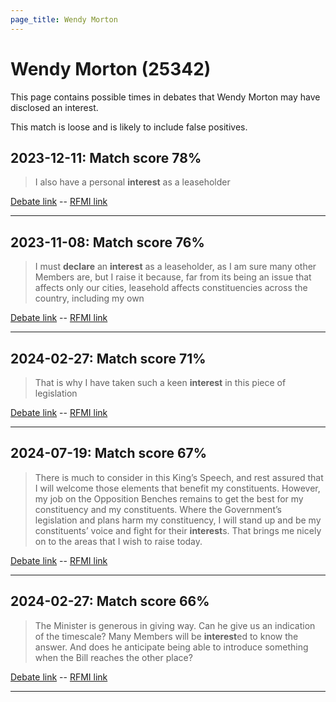 ```yaml
---
page_title: Wendy Morton
---
```


# Wendy Morton  (25342)

This page contains possible times in debates that Wendy Morton may have disclosed an interest.

This match is loose and is likely to include false positives. 



## 2023-12-11: Match score 78%

>I also have a personal **interest** as a leaseholder

[Debate link](https://www.theyworkforyou.com/debates/?id=2023-12-11c.690.0)  --  [RFMI link](https://www.theyworkforyou.com/mp/25342/register)


---



## 2023-11-08: Match score 76%

>I must **declare** an **interest** as a leaseholder, as I am sure many other Members are, but I raise it because, far from its being an issue that affects only our cities, leasehold affects constituencies across the country, including my own

[Debate link](https://www.theyworkforyou.com/debates/?id=2023-11-08d.182.2)  --  [RFMI link](https://www.theyworkforyou.com/mp/25342/register)


---



## 2024-02-27: Match score 71%

>That is why I have taken such a keen **interest** in this piece of legislation

[Debate link](https://www.theyworkforyou.com/debates/?id=2024-02-27c.221.0)  --  [RFMI link](https://www.theyworkforyou.com/mp/25342/register)


---



## 2024-07-19: Match score 67%

>There is much to consider in this King’s Speech, and rest assured that I will welcome those elements that benefit my constituents. However, my job on the Opposition Benches remains to get the best for my constituency and my constituents. Where the Government’s legislation and plans harm my constituency, I will stand up and be my constituents’ voice and fight for their **interest**s. That brings me nicely on to the areas that I wish to raise today.

[Debate link](https://www.theyworkforyou.com/debates/?id=2024-07-19b.338.1)  --  [RFMI link](https://www.theyworkforyou.com/mp/25342/register)


---



## 2024-02-27: Match score 66%

>The Minister is generous in giving way. Can he give us an indication of the timescale? Many Members will be **interest**ed to know the answer. And does he anticipate being able to introduce something when the Bill reaches the other place?

[Debate link](https://www.theyworkforyou.com/debates/?id=2024-02-27c.197.0)  --  [RFMI link](https://www.theyworkforyou.com/mp/25342/register)


---

